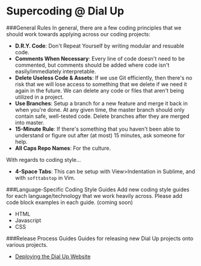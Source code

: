# Supercoding @ Dial Up

###General Rules
In general, there are a few coding principles that we should work towards applying across our coding projects:

- **D.R.Y. Code**: Don't Repeat Yourself by writing modular and resuable code.
- **Comments When Necessary**: Every line of code doesn't need to be commented, but comments should be added where code isn't easily/immediately interpretable.
- **Delete Useless Code & Assets**: If we use Git efficiently, then there's no risk that we will lose access to something that we delete if we need it again in the future. We can delete any code or files that aren't being utilized in a project.
- **Use Branches**: Setup a branch for a new feature and merge it back in when you're done. At any given time, the master branch should only contain safe, well-tested code. Delete branches after they are merged into master.
- **15-Minute Rule**: If there's something that you haven't been able to understand or figure out after (at most) 15 minutes, ask someone for help.
- **All Caps Repo Names**: For the culture.

With regards to coding style...
- **4-Space Tabs**: This can be setup with View>Indentation in Sublime, and with `softtabstop` in Vim.

###Language-Specific Coding Style Guides
Add new coding style guides for each language/technology that we work heavily across. Please add code block examples in each guide. (coming soon)
- HTML
- Javascript
- CSS


###Release Process Guides
Guides for releasing new Dial Up projects onto various projects.
- [Deploying the Dial Up Website](Deploying.md)



